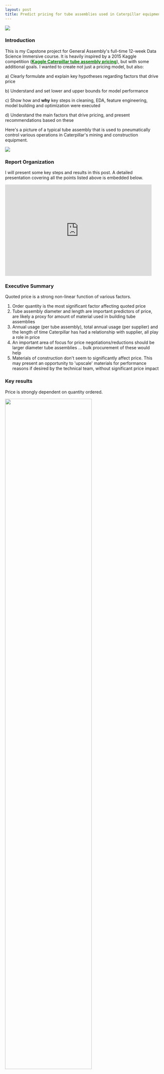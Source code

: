 ```yaml
---
layout: post
title: Predict pricing for tube assemblies used in Caterpillar equipment
---
```


<img src = "../img/dozer2.png">

### Introduction

This is my Capstone project for General Assembly's full-time 12-week Data Science Immersive course. It is heavily inspired by a 2015 Kaggle competition (<a href="https://www.kaggle.com/c/caterpillar-tube-pricing"><font color="008000"><b>Kaggle Caterpillar tube assembly pricing</b></font></a>), but with some additional goals. I wanted to create not just a pricing model, but also:

a) Clearly formulate and explain key hypotheses regarding factors that drive price

b) Understand and set lower and upper bounds for model performance

c) Show how and **why** key steps in cleaning, EDA, feature engineering, model building and optimization were executed

d) Understand the main factors that drive pricing, and present recommendations based on these

Here's a picture of a typical tube assembly that is used to pneumatically control various operations in Caterpillar's mining and construction equipment.

<img src = "../img/tube1.png">

### Report Organization

I will present some key steps and results in this post. A detailed presentation covering all the points listed above is embedded below.

<iframe src="https://docs.google.com/presentation/d/1jpCPkjW-sk4r_l6AxI9EhsrLrWN2eNglmKz-K3gM_Gw/embed?start=false&loop=false&delayms=3000" frameborder="0" width="480" height="299" allowfullscreen="true" mozallowfullscreen="true" webkitallowfullscreen="true"></iframe>

### Executive Summary

Quoted price is a strong non-linear function of various factors.
1. Order quantity is the most significant factor affecting quoted price
2. Tube assembly diameter and length are important predictors of price, are likely a proxy for amount of material used in building tube assemblies
3. Annual usage (per tube assembly), total annual usage (per supplier) and the length of time Caterpillar has had a relationship with supplier, all play a role in price
4. An important area of focus for price negotiations/reductions should be larger diameter tube assemblies ... bulk procurement of these would help
5. Materials of construction don't seem to significantly affect price. This may present an opportunity to 'upscale' materials for performance reasons if desired by the technical team, without significant price impact

### Key results

Price is strongly dependent on quantity ordered.

<img src = "../img/qty.png" width = "75%">

Certain component types (ex. CP-028 - straight adapter) are predominantly present in greater numbers in lower priced assemblies.

<img src = "../img/cp28.png" width = "75%">

Parts with higher wall thickness (= more material) seem to be priced higher.

<img src = "../img/wall.png" width = "75%">

An Extreme Gradient Boosting (xgboost) model performs very well with the right features (note: R2 refers to the fit between predicted and actual costs)

<img src = "../img/model_results.svg" width = "75%">

Feature importances from an optimized xgboost model are shown below.

<img src = "../img/xgb_fi.svg" width = "75%">

### Discussion

I want to briefly discuss some learnings from planning and executing this project.

Firstly, coming up with a methodical high-level plan of attack really helped. Without this, it would have been easy to get lost in the weeds of EDA, model building or optimization without making timely progress. It also helped to set clear lower and upper bounds for model performance targets. Any model that performs worse than the lower bound is useless. And the upper bound helps guide decision-making along the way - for ex. would the model get any better if additional time is spent on model optimization.

<img src = "../img/methodology.svg" width = "75%">

<img src = "../img/bounds.svg" width = "75%">

Secondly, thinking through the lens of cost breakdowns from the supplier's perspective helped formulate key hypotheses to explore. It not only helped to articulate hypotheses to test during EDA, but was also instrumental in engineering the right features for a good predictive model. (Note: VC is variable cost, FC is fixed cost, M is margin in the images below)

<img src = "../img/hypothesis1.svg" width = "75%">

<img src = "../img/hypothesis2.svg" width = "75%">

<img src = "../img/hypothesis3.svg" width = "75%">

Lastly, from a model building and optimization perspective, log transformation of the target variable (price) really helped in building a better nonlinear model. It was also important to realize that using a linear combination of features as inputs (i.e. PCA), and scaling the data prior to model fitting actually hurt model performance in this case. In the case of scaling, this could be due to potentially 'smoothing' out any non-linearities by transforming to a scaled feature space. In the case of PCA, using a linear combinations of features may have resulted in choosing the wrong features to combine non-linearly in the model.
